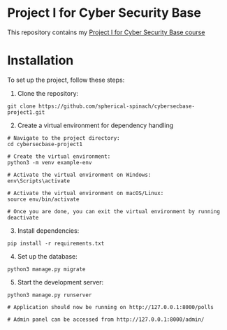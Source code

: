 # Project I for Cyber Security Base

This repository contains my [Project I for Cyber Security Base course](https://cybersecuritybase.mooc.fi/module-3.1)

# Installation

To set up the project, follow these steps:

1. Clone the repository:

```
git clone https://github.com/spherical-spinach/cybersecbase-project1.git
```

2. Create a virtual environment for dependency handling

```
# Navigate to the project directory:
cd cybersecbase-project1

# Create the virtual environment:
python3 -m venv example-env

# Activate the virtual environment on Windows:
env\Scripts\activate

# Activate the virtual environment on macOS/Linux:
source env/bin/activate

# Once you are done, you can exit the virtual environment by running
deactivate
```

3. Install dependencies:

```
pip install -r requirements.txt

```

4. Set up the database:

```
python3 manage.py migrate

```

5. Start the development server:

```
python3 manage.py runserver

# Application should now be running on http://127.0.0.1:8000/polls

# Admin panel can be accessed from http://127.0.0.1:8000/admin/

```
